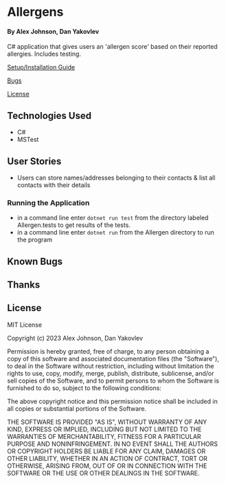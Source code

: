 # Allergens
#### By Alex Johnson, Dan Yakovlev

C# application that gives users an 'allergen score' based on their reported allergies. 
Includes testing.

[Setup/Installation Guide](#setup/installation-guide)

[Bugs](#known-bugs)

[License](#license)


## Technologies Used

   * C#
   * MSTest

## User Stories
  * Users can store names/addresses belonging to their contacts & list all contacts with their details


### Running the Application

* in a command line enter `dotnet run test` from the directory labeled Allergen.tests to get results of the tests.
* in a command line enter `dotnet run` from the Allergen directory to run the program

## Known Bugs

## Thanks

## License

MIT License

Copyright (c) 2023 Alex Johnson, Dan Yakovlev

Permission is hereby granted, free of charge, to any person obtaining a copy of this software and associated documentation files (the "Software"), to deal in the Software without restriction, including without limitation the rights to use, copy, modify, merge, publish, distribute, sublicense, and/or sell copies of the Software, and to permit persons to whom the Software is furnished to do so, subject to the following conditions:

The above copyright notice and this permission notice shall be included in all copies or substantial portions of the Software.

THE SOFTWARE IS PROVIDED "AS IS", WITHOUT WARRANTY OF ANY KIND, EXPRESS OR IMPLIED, INCLUDING BUT NOT LIMITED TO THE WARRANTIES OF MERCHANTABILITY, FITNESS FOR A PARTICULAR PURPOSE AND NONINFRINGEMENT. IN NO EVENT SHALL THE AUTHORS OR COPYRIGHT HOLDERS BE LIABLE FOR ANY CLAIM, DAMAGES OR OTHER LIABILITY, WHETHER IN AN ACTION OF CONTRACT, TORT OR OTHERWISE, ARISING FROM, OUT OF OR IN CONNECTION WITH THE SOFTWARE OR THE USE OR OTHER DEALINGS IN THE SOFTWARE.